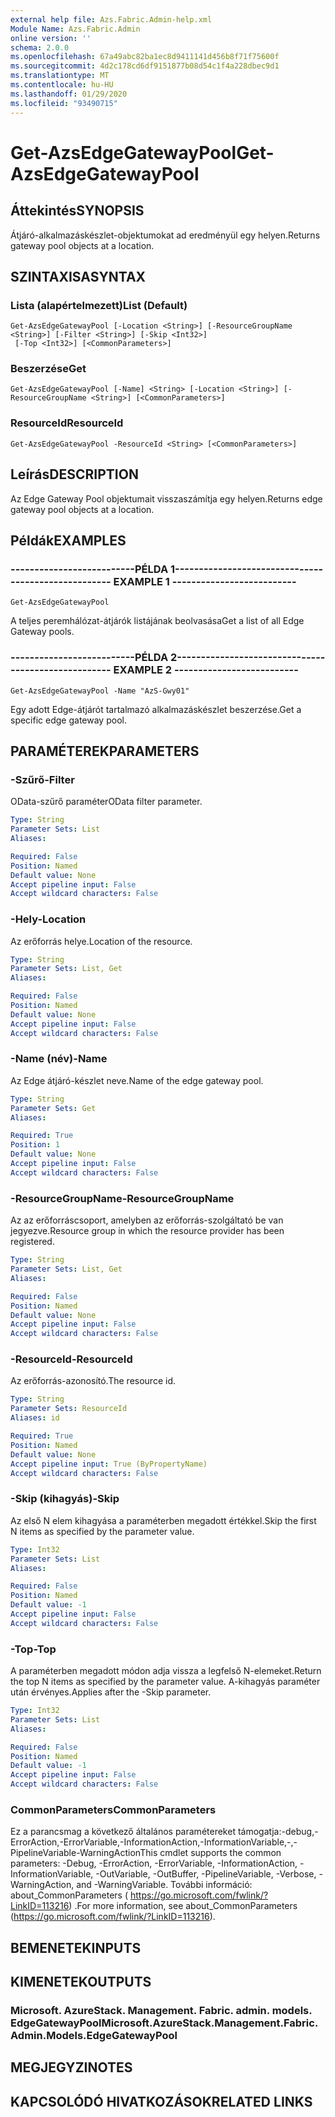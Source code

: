 ```yaml
---
external help file: Azs.Fabric.Admin-help.xml
Module Name: Azs.Fabric.Admin
online version: ''
schema: 2.0.0
ms.openlocfilehash: 67a49abc82ba1ec8d9411141d456b8f71f75600f
ms.sourcegitcommit: 4d2c178cd6df9151877b08d54c1f4a228dbec9d1
ms.translationtype: MT
ms.contentlocale: hu-HU
ms.lasthandoff: 01/29/2020
ms.locfileid: "93490715"
---
```

# <span data-ttu-id="f59dd-101">Get-AzsEdgeGatewayPool</span><span class="sxs-lookup"><span data-stu-id="f59dd-101">Get-AzsEdgeGatewayPool</span></span>

## <span data-ttu-id="f59dd-102">Áttekintés</span><span class="sxs-lookup"><span data-stu-id="f59dd-102">SYNOPSIS</span></span>
<span data-ttu-id="f59dd-103">Átjáró-alkalmazáskészlet-objektumokat ad eredményül egy helyen.</span><span class="sxs-lookup"><span data-stu-id="f59dd-103">Returns gateway pool objects at a location.</span></span>

## <span data-ttu-id="f59dd-104">SZINTAXISA</span><span class="sxs-lookup"><span data-stu-id="f59dd-104">SYNTAX</span></span>

### <span data-ttu-id="f59dd-105">Lista (alapértelmezett)</span><span class="sxs-lookup"><span data-stu-id="f59dd-105">List (Default)</span></span>
```
Get-AzsEdgeGatewayPool [-Location <String>] [-ResourceGroupName <String>] [-Filter <String>] [-Skip <Int32>]
 [-Top <Int32>] [<CommonParameters>]
```

### <span data-ttu-id="f59dd-106">Beszerzése</span><span class="sxs-lookup"><span data-stu-id="f59dd-106">Get</span></span>
```
Get-AzsEdgeGatewayPool [-Name] <String> [-Location <String>] [-ResourceGroupName <String>] [<CommonParameters>]
```

### <span data-ttu-id="f59dd-107">ResourceId</span><span class="sxs-lookup"><span data-stu-id="f59dd-107">ResourceId</span></span>
```
Get-AzsEdgeGatewayPool -ResourceId <String> [<CommonParameters>]
```

## <span data-ttu-id="f59dd-108">Leírás</span><span class="sxs-lookup"><span data-stu-id="f59dd-108">DESCRIPTION</span></span>
<span data-ttu-id="f59dd-109">Az Edge Gateway Pool objektumait visszaszámítja egy helyen.</span><span class="sxs-lookup"><span data-stu-id="f59dd-109">Returns edge gateway pool objects at a location.</span></span>

## <span data-ttu-id="f59dd-110">Példák</span><span class="sxs-lookup"><span data-stu-id="f59dd-110">EXAMPLES</span></span>

### <span data-ttu-id="f59dd-111">--------------------------PÉLDA 1--------------------------</span><span class="sxs-lookup"><span data-stu-id="f59dd-111">-------------------------- EXAMPLE 1 --------------------------</span></span>
```
Get-AzsEdgeGatewayPool
```

<span data-ttu-id="f59dd-112">A teljes peremhálózat-átjárók listájának beolvasása</span><span class="sxs-lookup"><span data-stu-id="f59dd-112">Get a list of all Edge Gateway pools.</span></span>

### <span data-ttu-id="f59dd-113">--------------------------PÉLDA 2--------------------------</span><span class="sxs-lookup"><span data-stu-id="f59dd-113">-------------------------- EXAMPLE 2 --------------------------</span></span>
```
Get-AzsEdgeGatewayPool -Name "AzS-Gwy01"
```

<span data-ttu-id="f59dd-114">Egy adott Edge-átjárót tartalmazó alkalmazáskészlet beszerzése.</span><span class="sxs-lookup"><span data-stu-id="f59dd-114">Get a specific edge gateway pool.</span></span>

## <span data-ttu-id="f59dd-115">PARAMÉTEREK</span><span class="sxs-lookup"><span data-stu-id="f59dd-115">PARAMETERS</span></span>

### <span data-ttu-id="f59dd-116">-Szűrő</span><span class="sxs-lookup"><span data-stu-id="f59dd-116">-Filter</span></span>
<span data-ttu-id="f59dd-117">OData-szűrő paraméter</span><span class="sxs-lookup"><span data-stu-id="f59dd-117">OData filter parameter.</span></span>

```yaml
Type: String
Parameter Sets: List
Aliases: 

Required: False
Position: Named
Default value: None
Accept pipeline input: False
Accept wildcard characters: False
```

### <span data-ttu-id="f59dd-118">-Hely</span><span class="sxs-lookup"><span data-stu-id="f59dd-118">-Location</span></span>
<span data-ttu-id="f59dd-119">Az erőforrás helye.</span><span class="sxs-lookup"><span data-stu-id="f59dd-119">Location of the resource.</span></span>

```yaml
Type: String
Parameter Sets: List, Get
Aliases: 

Required: False
Position: Named
Default value: None
Accept pipeline input: False
Accept wildcard characters: False
```

### <span data-ttu-id="f59dd-120">-Name (név)</span><span class="sxs-lookup"><span data-stu-id="f59dd-120">-Name</span></span>
<span data-ttu-id="f59dd-121">Az Edge átjáró-készlet neve.</span><span class="sxs-lookup"><span data-stu-id="f59dd-121">Name of the edge gateway pool.</span></span>

```yaml
Type: String
Parameter Sets: Get
Aliases: 

Required: True
Position: 1
Default value: None
Accept pipeline input: False
Accept wildcard characters: False
```

### <span data-ttu-id="f59dd-122">-ResourceGroupName</span><span class="sxs-lookup"><span data-stu-id="f59dd-122">-ResourceGroupName</span></span>
<span data-ttu-id="f59dd-123">Az az erőforráscsoport, amelyben az erőforrás-szolgáltató be van jegyezve.</span><span class="sxs-lookup"><span data-stu-id="f59dd-123">Resource group in which the resource provider has been registered.</span></span>

```yaml
Type: String
Parameter Sets: List, Get
Aliases: 

Required: False
Position: Named
Default value: None
Accept pipeline input: False
Accept wildcard characters: False
```

### <span data-ttu-id="f59dd-124">-ResourceId</span><span class="sxs-lookup"><span data-stu-id="f59dd-124">-ResourceId</span></span>
<span data-ttu-id="f59dd-125">Az erőforrás-azonosító.</span><span class="sxs-lookup"><span data-stu-id="f59dd-125">The resource id.</span></span>

```yaml
Type: String
Parameter Sets: ResourceId
Aliases: id

Required: True
Position: Named
Default value: None
Accept pipeline input: True (ByPropertyName)
Accept wildcard characters: False
```

### <span data-ttu-id="f59dd-126">-Skip (kihagyás)</span><span class="sxs-lookup"><span data-stu-id="f59dd-126">-Skip</span></span>
<span data-ttu-id="f59dd-127">Az első N elem kihagyása a paraméterben megadott értékkel.</span><span class="sxs-lookup"><span data-stu-id="f59dd-127">Skip the first N items as specified by the parameter value.</span></span>

```yaml
Type: Int32
Parameter Sets: List
Aliases: 

Required: False
Position: Named
Default value: -1
Accept pipeline input: False
Accept wildcard characters: False
```

### <span data-ttu-id="f59dd-128">-Top</span><span class="sxs-lookup"><span data-stu-id="f59dd-128">-Top</span></span>
<span data-ttu-id="f59dd-129">A paraméterben megadott módon adja vissza a legfelső N-elemeket.</span><span class="sxs-lookup"><span data-stu-id="f59dd-129">Return the top N items as specified by the parameter value.</span></span>
<span data-ttu-id="f59dd-130">A-kihagyás paraméter után érvényes.</span><span class="sxs-lookup"><span data-stu-id="f59dd-130">Applies after the -Skip parameter.</span></span>

```yaml
Type: Int32
Parameter Sets: List
Aliases: 

Required: False
Position: Named
Default value: -1
Accept pipeline input: False
Accept wildcard characters: False
```

### <span data-ttu-id="f59dd-131">CommonParameters</span><span class="sxs-lookup"><span data-stu-id="f59dd-131">CommonParameters</span></span>
<span data-ttu-id="f59dd-132">Ez a parancsmag a következő általános paramétereket támogatja:-debug,-ErrorAction,-ErrorVariable,-InformationAction,-InformationVariable,-,-PipelineVariable-WarningAction</span><span class="sxs-lookup"><span data-stu-id="f59dd-132">This cmdlet supports the common parameters: -Debug, -ErrorAction, -ErrorVariable, -InformationAction, -InformationVariable, -OutVariable, -OutBuffer, -PipelineVariable, -Verbose, -WarningAction, and -WarningVariable.</span></span> <span data-ttu-id="f59dd-133">További információ: about_CommonParameters ( https://go.microsoft.com/fwlink/?LinkID=113216) .</span><span class="sxs-lookup"><span data-stu-id="f59dd-133">For more information, see about_CommonParameters (https://go.microsoft.com/fwlink/?LinkID=113216).</span></span>

## <span data-ttu-id="f59dd-134">BEMENETEK</span><span class="sxs-lookup"><span data-stu-id="f59dd-134">INPUTS</span></span>

## <span data-ttu-id="f59dd-135">KIMENETEK</span><span class="sxs-lookup"><span data-stu-id="f59dd-135">OUTPUTS</span></span>

### <span data-ttu-id="f59dd-136">Microsoft. AzureStack. Management. Fabric. admin. models. EdgeGatewayPool</span><span class="sxs-lookup"><span data-stu-id="f59dd-136">Microsoft.AzureStack.Management.Fabric.Admin.Models.EdgeGatewayPool</span></span>

## <span data-ttu-id="f59dd-137">MEGJEGYZI</span><span class="sxs-lookup"><span data-stu-id="f59dd-137">NOTES</span></span>

## <span data-ttu-id="f59dd-138">KAPCSOLÓDÓ HIVATKOZÁSOK</span><span class="sxs-lookup"><span data-stu-id="f59dd-138">RELATED LINKS</span></span>

